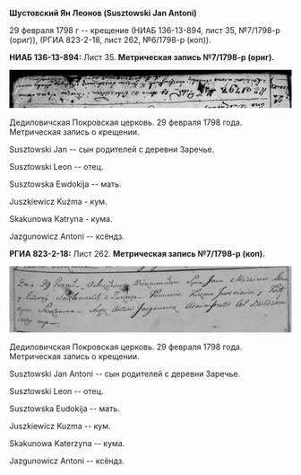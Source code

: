 **Шустовский Ян Леонов (Susztowski Jan Antoni)**

29 февраля 1798 г -- крещение (НИАБ 136-13-894, лист 35, №7/1798-р
(ориг)), (РГИА 823-2-18, лист 262, №6/1798-р (коп)).

**НИАБ 136-13-894:** Лист 35. **Метрическая запись №7/1798-р (ориг).**

![](./media/677705dfd289732bcc32fbb2573627d76284eafd.png)

Дедиловичская Покровская церковь. 29 февраля 1798 года. Метрическая
запись о крещении.

Susztowski Jan -- сын родителей с деревни Заречье.

Susztowski Leon -- отец.

Susztowska Ewdokija -- мать.

Juszkiewicz Kuźma - кум.

Skakunowa Katryna - кума.

Jazgunowicz Antoni -- ксёндз.

**РГИА 823-2-18:** Лист 262. **Метрическая запись №7/1798-р (коп).**

![](./media/68ce3c30f906788859de877b571150f44c07a55f.png)

Дедиловичская Покровская церковь. 29 февраля 1798 года. Метрическая
запись о крещении.

Susztowski Jan Antoni -- сын родителей с деревни Заречье.

Susztowski Leon -- отец.

Susztowska Eudokija -- мать.

Juszkiewicz Kuzma -- кум.

Skakunowa Katerzyna -- кума.

Jazgunowicz Antoni -- ксёндз.
